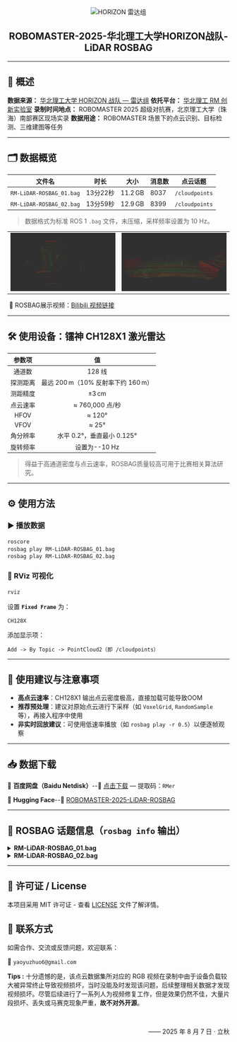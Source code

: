 <div align="center">
	<img src="Doc/Figures/NCUST-HORIZON-LiDAR.png" alt="HORIZON 雷达组" width="300"/>
</div>

<h2 align="center">ROBOMASTER-2025-华北理工大学HORIZON战队-LiDAR ROSBAG</h2>


---

## 📖 概述

**数据来源：** [华北理工大学 HORIZON 战队 — 雷达组](https://github.com/BreCaspian/RoboMaster-Lidar-Lab)
**依托平台：** [华北理工 RM 创新实验室](https://space.bilibili.com/481866846?spm_id_from=333.337.0.0)
**录制时间地点：** ROBOMASTER 2025 超级对抗赛，北京理工大学（珠海）南部赛区现场实录
**数据用途：** ROBOMASTER 场景下的点云识别、目标检测、三维建图等任务

---

## 🗂️ 数据概览

| 文件名                      | 时长     | 大小      | 消息数  | 点云话题           |
| ------------------------ | ------ | ------- | ---- | -------------- |
| `RM-LiDAR-ROSBAG_01.bag` | 13分22秒 | 11.2 GB | 8037 | `/cloudpoints` |
| `RM-LiDAR-ROSBAG_02.bag` | 13分59秒 | 12.9 GB | 8399 | `/cloudpoints` |

> 数据格式为标准 ROS 1 `.bag` 文件，未压缩，采样频率设置为 10 Hz。

<div align="center">
  <table>
    <tr>
      <td align="center">
        <img src="Doc/Figures/LiDAR-View1.png" width="480"/>
      </td>
      <td align="center">
        <img src="Doc/Figures/LiDAR-View2.png" width="480"/>
      </td>
    </tr>
  </table>
</div>


​	🎥 ROSBAG展示视频：[Bilibili 视频链接](https://www.bilibili.com/video/BV1s6tnz9Enr/?spm_id_from=333.337.search-card.all.click&vd_source=3c76eab145811dc6a99e9691ce7f2384)

---

## 🛠 使用设备：镭神 CH128X1 激光雷达

|  参数项  |                 值                 |
| :------: | :--------------------------------: |
|  通道数  |               128 线               |
| 探测距离 | 最远 200 m（10% 反射率下约 160 m） |
| 测距精度 |               ±3 cm                |
| 点云速率 |          ≈ 760,000 点/秒           |
|   HFOV   |               ≈ 120°               |
|   VFOV   |               ≈ 25°                |
| 角分辨率 |     水平 0.2°，垂直最小 0.125°     |
| 旋转频率 |           设置为--10 Hz            |

> 得益于高通道密度与点云速率，ROSBAG质量较高可用于比赛相关算法研究。

---

## ⚙ 使用方法

### ▶ 播放数据

```bash
roscore
rosbag play RM-LiDAR-ROSBAG_01.bag
rosbag play RM-LiDAR-ROSBAG_02.bag
```

### 🧿 RViz 可视化

```bash
rviz
```

设置 **`Fixed Frame`** 为：

```
CH128X
```

添加显示项：

```
Add -> By Topic -> PointCloud2（即 /cloudpoints）
```

---

## 🧊 使用建议与注意事项

* **高点云速率**：CH128X1 输出点云密度极高，直接加载可能导致OOM
* **推荐预处理**：建议对原始点云进行下采样（如 `VoxelGrid`, `RandomSample` 等），再接入程序中使用
* **非实时回放建议**：可使用低速率播放（如 `rosbag play -r 0.5`）以便逐帧观察

---

## 📥 数据下载

📁 **百度网盘（Baidu Netdisk）**--🔗 [点击下载](https://pan.baidu.com/s/1ICSTLdOVVyqMbhYS6CnErQ?pwd=RMer) — 提取码：`RMer`

🤗 **Hugging Face**--🔗 [ROBOMASTER-2025-LiDAR-ROSBAG](https://huggingface.co/datasets/BreCaspian/ROBOMASTER-2025-LiDAR-ROSBAG)

---

## 🧾 ROSBAG 话题信息（`rosbag info` 输出）

<details>
<summary><strong>RM-LiDAR-ROSBAG_01.bag</strong></summary>

```
path:        RM-LiDAR-ROSBAG_01.bag
version:     2.0
duration:    13:22s (802s)
start:       May 14 2025 14:31:07
end:         May 14 2025 14:44:30
size:        11.2 GB
messages:    8037
compression: none
topics:      /cloudpoints   [sensor_msgs/PointCloud2]   8037 msgs
```

</details>

<details>
<summary><strong>RM-LiDAR-ROSBAG_02.bag</strong></summary>

```
path:        RM-LiDAR-ROSBAG_02.bag
version:     2.0
duration:    13:59s (839s)
start:       May 15 2025 13:31:01
end:         May 15 2025 13:45:00
size:        12.9 GB
messages:    8399
compression: none
topics:      /cloudpoints   [sensor_msgs/PointCloud2]   8399 msgs
```

</details>

---

## 📄 许可证 / License

本项目采用 MIT 许可证 - 查看 [LICENSE](LICENSE) 文件了解详情。

## 📮 联系方式

如需合作、交流或反馈问题，欢迎联系：

📧 `yaoyuzhuo6@gmail.com`

**Tips :** 十分遗憾的是，该点云数据集所对应的 RGB 视频在录制中由于设备负载较大被异常终止导致视频损坏，当时没能及时发现该问题，后续整理相关数据才发现视频损坏。尽管后续进行了一系列人为视频修复工作，但是效果仍然不佳，大量片段损坏、丢失或马赛克现象严重，**故不对外开源**。

<br/>

<p align="right">
  —— 2025 年 8 月 7 日 · 立秋
</p>
